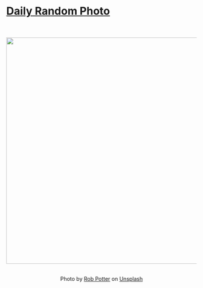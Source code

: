 # [Daily Random Photo](https://www.dailyrandomphoto.com/)

<div align="center">
  <br>
  <br>
  <a href="https://www.dailyrandomphoto.com/p/2023/2023-10-04/"><img src="https://images.unsplash.com/photo-1693825252036-76714587d220?crop=entropy&cs=tinysrgb&fit=max&fm=jpg&ixid=M3w3NzUwOHwwfDF8cmFuZG9tfHx8fHx8fHx8MTY5NjM3OTMzM3w&ixlib=rb-4.0.3&q=80&w=1080" width="600px"></a>
  <br>
  <br>
  <p class="has-text-grey">Photo by <a href="https://unsplash.com/@robpotter?utm_source=Daily%20Random%20Photo&amp;utm_medium=referral" target="_blank" rel="noopener noreferrer">Rob Potter</a> on <a href="https://unsplash.com/photos/a-small-orange-bird-sitting-on-top-of-a-tree-branch-BP_PVA3YdbU?utm_source=Daily%20Random%20Photo&amp;utm_medium=referral" target="_blank" rel="noopener noreferrer">Unsplash</a></p>
</div>
